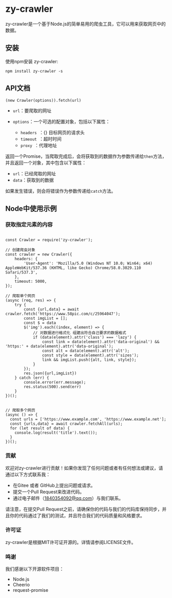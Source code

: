 # zy-crawler

zy-crawler是一个基于Node.js的简单易用的爬虫工具，它可以用来获取网页中的数据。

## 安装

使用npm安装 zy-crawler:

```
npm install zy-crawler -s
```

## API文档

`(new Crawler(options)).fetch(url)`

- `url`：要爬取的网址

- `options`：一个可选的配置对象，包括以下属性：
    - `headers `：{} 目标网页的请求头
    - `timeout `：超时时间
    - `proxy `：代理地址

返回一个Promise，当爬取完成后，会将获取到的数据作为参数传递给`then`方法，并且返回一个对象，其中包含以下属性：

- `url`：已经爬取的网址
- `data`：获取到的数据

如果发生错误，则会将错误作为参数传递给`catch`方法。

## Node中使用示例

### 获取指定元素的内容

```

const Crawler = require('zy-crawler');

// 创建爬虫对象
const crawler = new Crawler({
    headers: {
        'User-Agent': 'Mozilla/5.0 (Windows NT 10.0; Win64; x64) AppleWebKit/537.36 (KHTML, like Gecko) Chrome/58.0.3029.110 Safari/537.3',
    },
    timeout: 5000,
});

// 爬取单个网页
(async (req, res) => {
    try {
        const {url,data} = await crawler.fetch('https://www.58pic.com/c/25964047');
        const imgList = [];
        const $ = data
        $('img').each((index, element) => {
            // 对数据进行格式化 组建出符合自己要求的数据格式
            if (data(element).attr('class') === 'lazy') {
                const link = data(element).attr('data-original') && 'https:' + data(element).attr('data-original');
                const alt = data(element).attr('alt');
                const style = data(element).attr('sizes');
                link && imgList.push({alt, link, style});
            }
        });
        res.json({url,imgList})
    } catch (err) {
        console.error(err.message);
        res.status(500).send(err)
    }
})();


// 爬取多个网页
(async () => {
  const urls = ['https://www.example.com', 'https://www.example.net'];
  const {urls,data} = await crawler.fetchAll(urls);
  for (let result of data) {
    console.log(result('title').text());
  }
})();

```

### 贡献

欢迎对zy-crawler进行贡献！如果你发现了任何问题或者有任何想法或建议，请通过以下方式联系我：

- 在Gitee 或者 GitHub上提出问题或请求。
- 提交一个Pull Request来改进代码。
- 通过电子邮件（[1840354092@qq.com](1840354092@qq.com)）与我们联系。

请注意，在提交Pull Request之前，请确保你的代码与我们的代码库保持同步，并且你的代码通过了我们的测试，并且符合我们的代码质量和风格要求。

### 许可证

zy-crawler是根据MIT许可证开源的。详情请参阅LICENSE文件。

### 鸣谢

我们感谢以下开源软件项目：

- Node.js
- Cheerio
- request-promise


